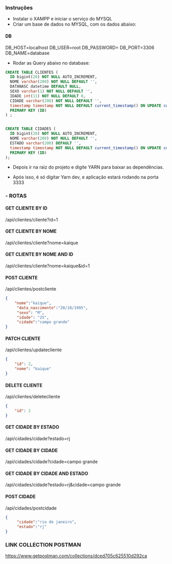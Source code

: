 ### Instruções

- Instalar o XAMPP e iniciar o serviço do MYSQL
- Criar um base de dados no MYSQL, com os dados abaixo:

#### DB

DB_HOST=localhost
DB_USER=root
DB_PASSWORD=
DB_PORT=3306
DB_NAME=database

- Rodar as Query abaixo no database:

```sql
CREATE TABLE CLIENTES (
  ID bigint(20) NOT NULL AUTO_INCREMENT,
  NOME varchar(200) NOT NULL DEFAULT '',
  DATANASC datetime DEFAULT NULL,
  SEXO varchar(1) NOT NULL DEFAULT '',
  IDADE int(11) NOT NULL DEFAULT 0,
  CIDADE varchar(200) NOT NULL DEFAULT '',
  timestamp timestamp NOT NULL DEFAULT current_timestamp() ON UPDATE current_timestamp(),
  PRIMARY KEY (ID)
) ;


CREATE TABLE CIDADES (
  ID bigint(20) NOT NULL AUTO_INCREMENT,
  NOME varchar(200) NOT NULL DEFAULT '',
  ESTADO varchar(200) DEFAULT '',
  timestamp timestamp NOT NULL DEFAULT current_timestamp() ON UPDATE current_timestamp(),
  PRIMARY KEY (ID)
);

```

- Depois ir na raiz do projeto e digite YARN para baixar as dependências.

- Após isso, é só digitar Yarn dev, e aplicação estará rodando na porta 3333


### - ROTAS

#### GET CLIENTE BY ID

/api/clientes/cliente?id=1

#### GET CLIENTE BY NOME

/api/clientes/cliente?nome=kaique

#### GET CLIENTE BY NOME AND ID

/api/clientes/cliente?nome=kaique&id=1

#### POST CLIENTE

/api/clientes/postcliente

```json
{
 	"nome":"kaique",
     "data_nascimento":"20/10/1995",
     "sexo": "M",
     "idade": "25",
     "cidade":"campo grande"
}

```
#### PATCH CLIENTE
/api/clientes/updatecliente

```json
{               
    "id": 2,
    "nome": "kaique"
}

```
#### DELETE CLIENTE
/api/clientes/deletecliente

```json
{               
    "id": 2
}

```
#### GET CIDADE BY ESTADO
/api/cidades/cidade?estado=rj

#### GET CIDADE BY CIDADE
/api/cidades/cidade?cidade=campo grande

#### GET CIDADE BY CIDADE AND ESTADO 
/api/cidades/cidade?estado=rj&cidade=campo grande

#### POST CIDADE
/api/cidades/postcidade

```json
{
     "cidade":"rio de janeiro",
     "estado":"rj"
}

```

### LINK COLLECTION POSTMAN

https://www.getpostman.com/collections/dced705c625510d292ca








